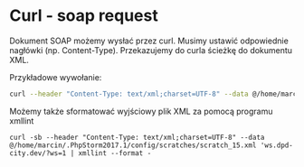 Curl - soap request
===================

Dokument SOAP możemy wysłać przez curl. Musimy ustawić odpowiednie nagłówki (np. Content-Type). Przekazujemy do curla ścieżkę do dokumentu XML.

Przykładowe wywołanie:

``` bash
curl --header "Content-Type: text/xml;charset=UTF-8" --data @/home/marcin/.PhpStorm2017.1/config/scratches/scratch_15.xml 'ws.dpd-city.dev/?ws=1
```
Możemy także sformatować wyjściowy plik XML za pomocą programu xmllint

```
curl -sb --header "Content-Type: text/xml;charset=UTF-8" --data @/home/marcin/.PhpStorm2017.1/config/scratches/scratch_15.xml 'ws.dpd-city.dev/?ws=1 | xmllint --format -
```